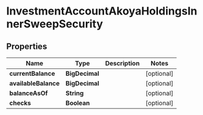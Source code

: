 

# InvestmentAccountAkoyaHoldingsInnerSweepSecurity


## Properties

| Name | Type | Description | Notes |
|------------ | ------------- | ------------- | -------------|
|**currentBalance** | **BigDecimal** |  |  [optional] |
|**availableBalance** | **BigDecimal** |  |  [optional] |
|**balanceAsOf** | **String** |  |  [optional] |
|**checks** | **Boolean** |  |  [optional] |



